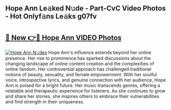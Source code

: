 ## Hope Ann Le𝚊ked N𝚞de - Part-CvC Video Photos - Hot Onlyf𝚊ns Le𝚊ks g07fv

# <h2><a href="http://ac12212.deff.icu/?id=Hope+Ann">🔗 New 👉🔴 Hope Ann VIDEO Photos</a></h2>

[![Hope Ann N𝚞des](https://i.imgur.com/rIISA9y.gif)](http://ac12212.deff.icu/?id=Hope+Ann)
Hope Ann's influence extends beyond her online presence. Her rise to prominence has sparked discussions about the changing landscape of online content creation and the complexities of online fandom. Her controversial approach has challenged traditional notions of beauty, sexuality, and female empowerment. With her soulful voice, introspective lyrics, and genuine connection with her audience, Hope Ann is poised for a bright future. Her music transcends genres, offering a relatable and therapeutic experience for listeners. As she continues to grow and share her stories, she inspires others to embrace their vulnerabilities and find strength in their uniqueness.
